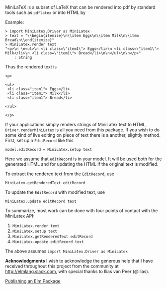 MiniLaTeX is a subset of LaTeX that can be rendered
into pdf by standard tools such as `pdflatex` or
into HTML by

Example:
```
> import MiniLatex.Driver as MiniLatex
> text = "\\begin{itemize}\n\\item Eggs\n\\item Milk\n\\item Bread\n\\end{itemize}"
> MiniLatex.render text
"<p>\n \n<ul>\n <li class=\"item1\"> Eggs</li>\n <li class=\"item1\"> Milk</li>\n <li class=\"item1\"> Bread</li>\n\n</ul>\n\n</p>"
    : String
```

Thus the rendered text is
```
<p>

<ul>
 <li class="item1"> Eggs</li>
 <li class="item1"> Milk</li>
 <li class="item1"> Bread</li>

</ul>

</p>
```

If your applications simply renders strings of MiniLatex
text to HTML, `Driver.renderMiniLatex` is all you
need from this package.  If you wish to do some
kind of live editing on piece of text there is a another,
slightly method.  First, set up n `EditRecord` like this


```
model.editRecord = MiniLatex.setup text
```

Here we assume that `editRecord` is in your model. It will
be used both for the generated HTML and for updating the
HTML if the original text is modified.

To extract the rendered text from the `EditRecord`, use

```
MiniLatex.getRenderedText editRecord
```

To update the `EditRecord` with modified text, use

```
MiniLatex.update editRecord text
```

To summarize, most work can be done with four points of contact
with the MiniLatex API:

1. `MiniLatex.render text`
2. `MiniLatex.setup text`
3. `MiniLatex.getRenderedText editRecord`
4. `MiniLatex.update editRecord text`

The above assumes `import MiniLatex.Driver as MiniLatex`

**Acknowledgments**  I wish to acknowledge the generous help that I have received throughout this project from the community at http://elmlang.slack.com, with special thanks to Ilias van Peer (@ilias).

[Publishing an Elm Package](https://becoming-functional.com/publishing-your-first-elm-package-13d984a1200a)
